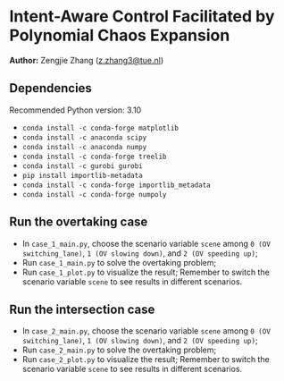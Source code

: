 # Intent-Aware Control Facilitated by Polynomial Chaos Expansion

**Author:** Zengjie Zhang (z.zhang3@tue.nl)

## Dependencies

Recommended Python version: 3.10

- `conda install -c conda-forge matplotlib`
- `conda install -c anaconda scipy`
- `conda install -c anaconda numpy`
- `conda install -c conda-forge treelib`
- `conda install -c gurobi gurobi`
- `pip install importlib-metadata`
- `conda install -c conda-forge importlib_metadata`
- `conda install -c conda-forge numpoly`

## Run the overtaking case

- In `case_1_main.py`, choose the scenario variable `scene` among `0 (OV switching_lane)`, `1 (OV slowing down)`, and `2 (OV speeding up)`;
- Run `case_1_main.py` to solve the overtaking problem;
- Run `case_1_plot.py` to visualize the result; Remember to switch the scenario variable `scene` to see results in different scenarios.

## Run the intersection case

- In `case_2_main.py`, choose the scenario variable `scene` among `0 (OV switching_lane)`, `1 (OV slowing down)`, and `2 (OV speeding up)`;
- Run `case_2_main.py` to solve the overtaking problem;
- Run `case_2_plot.py` to visualize the result; Remember to switch the scenario variable `scene` to see results in different scenarios.
